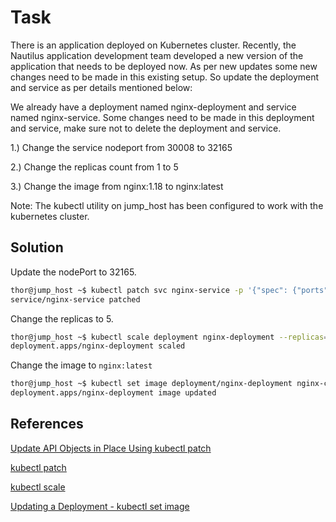 # Task
There is an application deployed on Kubernetes cluster. Recently, the Nautilus application development team developed a new version of the application that needs to be deployed now. As per new updates some new changes need to be made in this existing setup. So update the deployment and service as per details mentioned below:

We already have a deployment named nginx-deployment and service named nginx-service. Some changes need to be made in this deployment and service, make sure not to delete the deployment and service.

1.) Change the service nodeport from 30008 to 32165

2.) Change the replicas count from 1 to 5

3.) Change the image from nginx:1.18 to nginx:latest

Note: The kubectl utility on jump_host has been configured to work with the kubernetes cluster.
## Solution

Update the nodePort to 32165.

```sh
thor@jump_host ~$ kubectl patch svc nginx-service -p '{"spec": {"ports": [{"port": 80, "nodePort": 32165}]}}'
service/nginx-service patched
```
Change the replicas to 5.
```sh
thor@jump_host ~$ kubectl scale deployment nginx-deployment --replicas=5
deployment.apps/nginx-deployment scaled
```
Change the image to `nginx:latest`
```sh
thor@jump_host ~$ kubectl set image deployment/nginx-deployment nginx-container=nginx:latest
deployment.apps/nginx-deployment image updated
```
## References
[Update API Objects in Place Using kubectl patch](https://kubernetes.io/docs/tasks/manage-kubernetes-objects/update-api-object-kubectl-patch/)

[kubectl patch](https://jamesdefabia.github.io/docs/user-guide/kubectl/kubectl_patch/)

[kubectl scale](https://jamesdefabia.github.io/docs/user-guide/kubectl/kubectl_scale/)

[Updating a Deployment - kubectl set image](https://kubernetes.io/docs/concepts/workloads/controllers/deployment/#updating-a-deployment)
